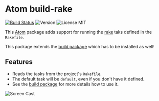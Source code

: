 # Atom build-rake

[![Build Status](https://travis-ci.org/lslezak/build-rake.svg)](https://travis-ci.org/lslezak/build-rake)
![Version](https://img.shields.io/apm/v/build-rake.svg)
![License MIT](https://img.shields.io/apm/l/build-rake.svg)


This [Atom](https://atom.io) package adds support for running the [rake](
http://docs.seattlerb.org/rake/) taks defined in the `Rakefile`.

This package extends the [build package](https://atom.io/packages/build)
which has to be installed as well!

## Features

- Reads the tasks from the project's `Rakefile`.
- The default task will be `default`, even if you don't have it defined.
- See the [build package](https://github.com/noseglid/atom-build)
  for more details how to use it.

![Screen Cast](https://cloud.githubusercontent.com/assets/907998/11747115/b7ca1362-a021-11e5-98ed-6111d9fa1410.gif)

